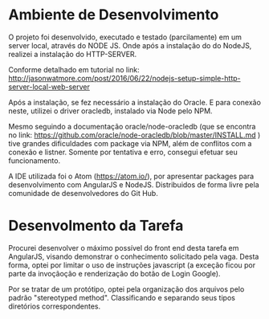 
<h1>Ambiente de Desenvolvimento</h1>
O projeto foi desenvolvido, executado e testado (parcilamente) em um server local, através do NODE JS. 
Onde após a instalação do do NodeJS, realizei a instalação do HTTP-SERVER. 

Conforme detalhado em tutorial no link:
http://jasonwatmore.com/post/2016/06/22/nodejs-setup-simple-http-server-local-web-server


Após a instalação, se fez necessário a instalação do Oracle. 
E para conexão neste, utilizei o driver oracledb, instalado via Node pelo NPM. 

Mesmo seguindo a documentação oracle/node-oracledb (que se encontra no link:
https://github.com/oracle/node-oracledb/blob/master/INSTALL.md ) tive grandes dificuldades com package via NPM, além de 
conflitos com a conexão e listner. 
Somente por tentativa e erro, consegui efetuar seu funcionamento.

A IDE utilizada foi o Atom (https://atom.io/), por apresentar packages para desenvolvimento com AngularJS e NodeJS. 
Distribuidos de forma livre pela comunidade de desenvolvedores do Git Hub.


<h1>Desenvolmento da Tarefa</h1>
Procurei desenvolver o máximo possível do front end desta tarefa em AngularJS, visando demonstrar o conhecimento solicitado pela vaga.
Desta forma, optei por limitar o uso de instruções javascript (a exceção ficou por parte da invoçãoção e renderização do botão de Login Google).

Por se tratar de um protótipo, optei pela organização dos arquivos pelo padrão "stereotyped method".
Classificando e separando seus tipos diretórios correspondentes.




